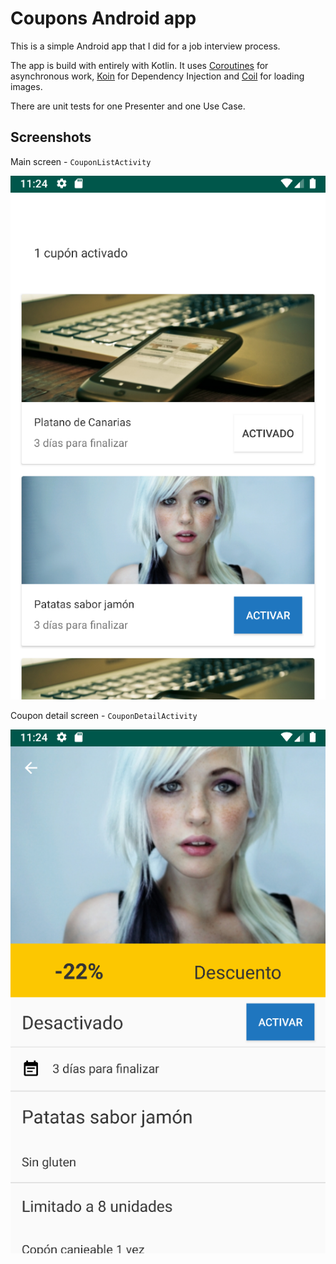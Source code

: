 # Coupons Android app

This is a simple Android app that I did for a job interview process.

The app is build with entirely with Kotlin. It uses [Coroutines](https://github.com/Kotlin/kotlinx.coroutines) for asynchronous work, [Koin](https://github.com/InsertKoinIO/koin) for Dependency Injection and [Coil](https://github.com/coil-kt/coil) for loading images.

There are unit tests for one Presenter and one Use Case.

## Screenshots

Main screen - `CouponListActivity`

<img src="screenshots/Captura de pantalla 2022-10-26 a les 11.24.16.png" alt="Main screen">

<br>

Coupon detail screen - `CouponDetailActivity`

<img src="screenshots/Captura de pantalla 2022-10-26 a les 11.24.27.png" alt="Coupon detail screen">
